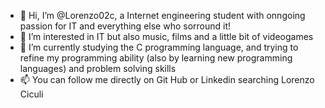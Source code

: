 - 👋 Hi, I’m @Lorenzo02c, a Internet engineering student with onngoing passion for IT and everything else who sorround it!
- 👀 I’m interested in IT but also music, films and a little bit of videogames
- 🌱 I’m currently studying the C programming language, and trying to refine my programming ability (also by learning new programming languages) and problem solving skills
- 📫 You can follow me directly on Git Hub or Linkedin searching Lorenzo Ciculi

<!---
Lorenzo02c/Lorenzo02c is a ✨ special ✨ repository because its `README.md` (this file) appears on your GitHub profile.
You can click the Preview link to take a look at your changes.
--->
